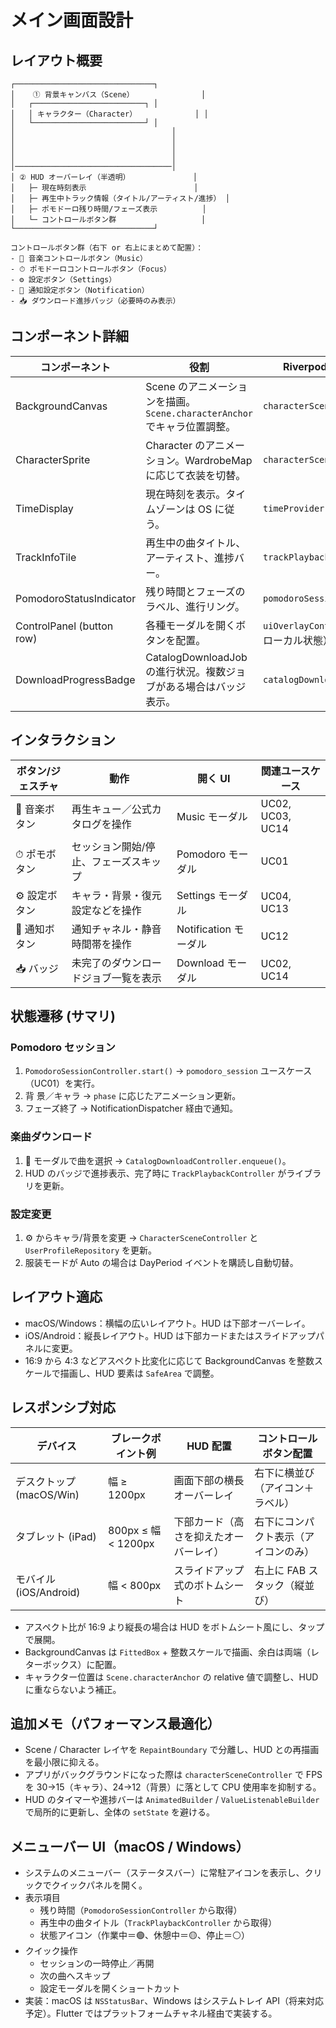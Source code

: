 # メイン画面設計

## レイアウト概要

```
┌───────────────────────────────┐
│    ① 背景キャンバス（Scene）               │
│   ┌─────────────────────────┐ │
│   │ キャラクター（Character）             │ │
│   └─────────────────────────┘ │
│                                   │
│                                   │
│                                   │
│                                   │
│───────────────────────────────────│
│ ② HUD オーバーレイ（半透明）              │
│   ├─ 現在時刻表示                        │
│   ├─ 再生中トラック情報（タイトル/アーティスト/進捗） │
│   ├─ ポモドーロ残り時間/フェーズ表示          │
│   └─ コントロールボタン群                   │
└───────────────────────────────┘

コントロールボタン群（右下 or 右上にまとめて配置）：
- 🎵 音楽コントロールボタン（Music）
- ⏱ ポモドーロコントロールボタン（Focus）
- ⚙️ 設定ボタン（Settings）
- 🔔 通知設定ボタン（Notification）
- 📥 ダウンロード進捗バッジ（必要時のみ表示）
```

## コンポーネント詳細

| コンポーネント              | 役割                                                                 | Riverpod Provider                     |
|-----------------------------|----------------------------------------------------------------------|---------------------------------------|
| BackgroundCanvas            | Scene のアニメーションを描画。`Scene.characterAnchor` でキャラ位置調整。| `characterSceneController`            |
| CharacterSprite             | Character のアニメーション。WardrobeMap に応じて衣装を切替。            | `characterSceneController`            |
| TimeDisplay                 | 現在時刻を表示。タイムゾーンは OS に従う。                            | `timeProvider`                        |
| TrackInfoTile               | 再生中の曲タイトル、アーティスト、進捗バー。                           | `trackPlaybackController`             |
| PomodoroStatusIndicator     | 残り時間とフェーズのラベル、進行リング。                              | `pomodoroSessionController`           |
| ControlPanel (button row)   | 各種モーダルを開くボタンを配置。                                      | `uiOverlayController`（UI ローカル状態） |
| DownloadProgressBadge       | CatalogDownloadJob の進行状況。複数ジョブがある場合はバッジ表示。        | `catalogDownloadController`           |

## インタラクション

| ボタン/ジェスチャ | 動作                                         | 開く UI                | 関連ユースケース |
|-------------------|----------------------------------------------|------------------------|-------------------|
| 🎵 音楽ボタン      | 再生キュー／公式カタログを操作               | Music モーダル         | UC02, UC03, UC14  |
| ⏱ ポモボタン       | セッション開始/停止、フェーズスキップ        | Pomodoro モーダル      | UC01              |
| ⚙️ 設定ボタン      | キャラ・背景・復元設定などを操作             | Settings モーダル      | UC04, UC13        |
| 🔔 通知ボタン      | 通知チャネル・静音時間帯を操作               | Notification モーダル  | UC12              |
| 📥 バッジ          | 未完了のダウンロードジョブ一覧を表示         | Download モーダル      | UC02, UC14        |

## 状態遷移 (サマリ)

### Pomodoro セッション
1. `PomodoroSessionController.start()` → `pomodoro_session` ユースケース（UC01）を実行。
2. 背 景／キャラ → `phase` に応じたアニメーション更新。
3. フェーズ終了 → NotificationDispatcher 経由で通知。

### 楽曲ダウンロード
1. 🎵 モーダルで曲を選択 → `CatalogDownloadController.enqueue()`。
2. HUD のバッジで進捗表示、完了時に `TrackPlaybackController` がライブラリを更新。

### 設定変更
1. ⚙️ からキャラ/背景を変更 → `CharacterSceneController` と `UserProfileRepository` を更新。
2. 服装モードが Auto の場合は DayPeriod イベントを購読し自動切替。

## レイアウト適応

- macOS/Windows：横幅の広いレイアウト。HUD は下部オーバーレイ。
- iOS/Android：縦長レイアウト。HUD は下部カードまたはスライドアップパネルに変更。
- 16:9 から 4:3 などアスペクト比変化に応じて BackgroundCanvas を整数スケールで描画し、HUD 要素は `SafeArea` で調整。
## レスポンシブ対応

| デバイス               | ブレークポイント例 | HUD 配置                      | コントロールボタン配置               |
|------------------------|--------------------|-------------------------------|-------------------------------------|
| デスクトップ (macOS/Win)| 幅 ≥ 1200px         | 画面下部の横長オーバーレイ        | 右下に横並び（アイコン＋ラベル）        |
| タブレット (iPad)       | 800px ≤ 幅 < 1200px | 下部カード（高さを抑えたオーバーレイ）| 右下にコンパクト表示（アイコンのみ）    |
| モバイル (iOS/Android)  | 幅 < 800px          | スライドアップ式のボトムシート     | 右上に FAB スタック（縦並び）         |

- アスペクト比が 16:9 より縦長の場合は HUD をボトムシート風にし、タップで展開。
- BackgroundCanvas は `FittedBox` + 整数スケールで描画、余白は両端（レターボックス）に配置。
- キャラクター位置は `Scene.characterAnchor` の relative 値で調整し、HUD に重ならないよう補正。

## 追加メモ（パフォーマンス最適化）

- Scene / Character レイヤを `RepaintBoundary` で分離し、HUD との再描画を最小限に抑える。
- アプリがバックグラウンドになった際は `characterSceneController` で FPS を 30→15（キャラ）、24→12（背景）に落として CPU 使用率を抑制する。
- HUD のタイマーや進捗バーは `AnimatedBuilder` / `ValueListenableBuilder` で局所的に更新し、全体の `setState` を避ける。

## メニューバー UI（macOS / Windows）

- システムのメニューバー（ステータスバー）に常駐アイコンを表示し、クリックでクイックパネルを開く。
- 表示項目
  - 残り時間（`PomodoroSessionController` から取得）
  - 再生中の曲タイトル（`TrackPlaybackController` から取得）
  - 状態アイコン（作業中＝🟢、休憩中＝🟡、停止＝⚪️）
- クイック操作
  - セッションの一時停止／再開
  - 次の曲へスキップ
  - 設定モーダルを開くショートカット
- 実装：macOS は `NSStatusBar`、Windows はシステムトレイ API（将来対応予定）。Flutter ではプラットフォームチャネル経由で実装する。
